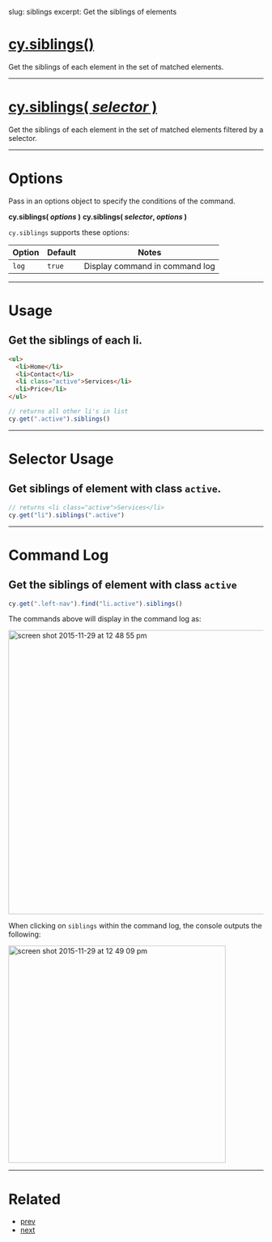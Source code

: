 slug: siblings
excerpt: Get the siblings of elements

# [cy.siblings()](#usage)

Get the siblings of each element in the set of matched elements.

***

# [cy.siblings( *selector* )](#selector-usage)

Get the siblings of each element in the set of matched elements filtered by a selector.

***

# Options

Pass in an options object to specify the conditions of the command.

**cy.siblings( *options* )**
**cy.siblings( *selector*, *options* )**

`cy.siblings` supports these options:

Option | Default | Notes
--- | --- | ---
`log` | `true` | Display command in command log

***

# Usage

## Get the siblings of each li.

```html
<ul>
  <li>Home</li>
  <li>Contact</li>
  <li class="active">Services</li>
  <li>Price</li>
</ul>
```

```javascript
// returns all other li's in list
cy.get(".active").siblings()
```

***

# Selector Usage

## Get siblings of element with class `active`.

```javascript
// returns <li class="active">Services</li>
cy.get("li").siblings(".active")
```

***

# Command Log

## Get the siblings of element with class `active`

```javascript
cy.get(".left-nav").find("li.active").siblings()
```

The commands above will display in the command log as:

<img width="561" alt="screen shot 2015-11-29 at 12 48 55 pm" src="https://cloud.githubusercontent.com/assets/1271364/11458897/a93f2a1e-9697-11e5-8a5b-b131156e1aa4.png">

When clicking on `siblings` within the command log, the console outputs the following:

<img width="429" alt="screen shot 2015-11-29 at 12 49 09 pm" src="https://cloud.githubusercontent.com/assets/1271364/11458898/ab940fd2-9697-11e5-96ab-a4c34efa3431.png">

***

# Related

- [prev](https://on.cypress.io/api/prev)
- [next](https://on.cypress.io/api/next)